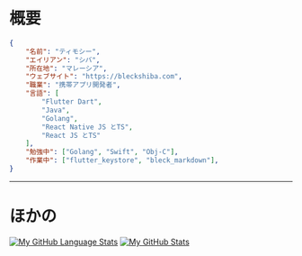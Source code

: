 # 概要
```json
{
	"名前": "ティモシー",
	"エイリアン": "シバ",
	"所在地": "マレーシア",
	"ウェブサイト": "https://bleckshiba.com",
	"職業": "携帯アプリ開発者",
	"言語": [
		"Flutter Dart",
		"Java",
		"Golang",
		"React Native JS とTS",
		"React JS とTS"
	],
	"勉強中": ["Golang", "Swift", "Obj-C"],
	"作業中": ["flutter_keystore", "bleck_markdown"],
}
```
---
# ほかの
[![My GitHub Language Stats](https://github-readme-stats.vercel.app/api/top-langs?username=TimothyGCY&theme=nord&layout=compact&locale=ja)]()
[![My GitHub Stats](https://github-readme-stats.vercel.app/api?username=TimothyGCY&count_private=true&theme=nord&show_icons=true&locale=ja)]()


<!--
**TimothyGCY/TimothyGCY** is a ✨ _special_ ✨ repository because its `README.md` (this file) appears on your GitHub profile.

Here are some ideas to get you started:

- 🔭 I’m currently working on ...
- 🌱 I’m currently learning ...
- 👯 I’m looking to collaborate on ...
- 🤔 I’m looking for help with ...
- 💬 Ask me about ...
- 📫 How to reach me: ...
- 😄 Pronouns: ...
- ⚡ Fun fact: ...
-->

